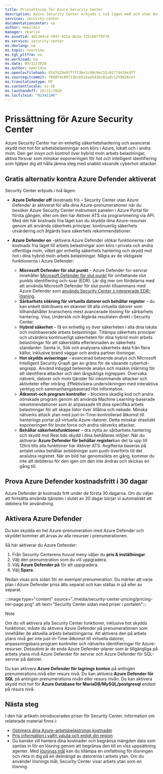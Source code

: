 ```yaml
---
title: Prissättning för Azure Security Center
description: Azure Security Center erbjuds i två lägen med och utan Azure Defender.
services: security-center
documentationcenter: na
author: memildin
manager: rkarlin
ms.assetid: 4d1364cd-7847-425a-bb3a-722cb0779f78
ms.service: security-center
ms.devlang: na
ms.topic: overview
ms.tgt_pltfrm: na
ms.workload: na
ms.date: 09/22/2020
ms.author: memildin
ms.openlocfilehash: 01d7d29e9fffff3be2c98c0ec52c01774439e3f7
ms.sourcegitcommit: f88074c00f13bcb52eaa5416c61adc1259826ce7
ms.translationtype: MT
ms.contentlocale: sv-SE
ms.lasthandoff: 10/21/2020
ms.locfileid: "92341196"
---
```

# <a name="pricing-of-azure-security-center"></a>Prissättning för Azure Security Center
Azure Security Center har en enhetlig säkerhetshantering och avancerat skydd mot hot för arbetsbelastningar som körs i Azure, lokalt och i andra moln. Den ger insyn och kontroll över hybrid moln arbets belastningar, aktiva försvar som minskar exponeringen för hot och intelligent identifiering som hjälper dig att hålla jämna steg med snabbt växande cyberhot-attacker.


## <a name="free-option-vs-azure-defender-enabled"></a>Gratis alternativ kontra Azure Defender aktiverat

Security Center erbjuds i två lägen:

- **Azure Defender off** (kostnads fri) – Security Center utan Azure Defender är aktiverat för alla dina Azure-prenumerationer när du besöker Azure Security Center instrument panelen i Azure Portal för första gången, eller om den har Aktiver ATS via programmering via API. Med det här kostnads fria läget kan du skydda dina Azure-resurser genom att använda säkerhets principer, kontinuerlig säkerhets utvärdering och åtgärds bara säkerhets rekommendationer.

- **Azure Defender on** -aktivera Azure Defender utökar funktionerna i det kostnads fria läget till arbets belastningar som körs i privata och andra offentliga moln, vilket ger enhetlig säkerhets hantering och skydd mot hot i dina hybrid moln arbets belastningar. Några av de viktigaste funktionerna i Azure Defender:

    - **Microsoft Defender för slut punkt** – Azure Defender for-servrar innehåller [Microsoft Defender för slut punkt](https://www.microsoft.com/microsoft-365/security/endpoint-defender) för omfattande slut punkts identifiering och-svar (EDR). Lär dig mer om fördelarna med att använda Microsoft Defender för slut punkt tillsammans med Azure Defender som [används Security Center s integrerade EDR-lösning](security-center-wdatp.md).
    - **Sårbarhets sökning för virtuella datorer och behållar register** – du kan enkelt distribuera en skanner till alla virtuella datorer som tillhandahåller branschens mest avancerade lösning för sårbarhets hantering. Visa, Undersök och åtgärda resultaten direkt i Security Center. 
    - **Hybrid säkerhet** – få en enhetlig vy över säkerheten i alla dina lokala och molnbaserade arbets belastningar. Tillämpa säkerhets principer och utvärdera kontinuerligt säkerheten för dina hybrid moln arbets belastningar för att säkerställa efterlevnaden av säkerhets standarder. Samla in, Sök och analysera säkerhets data från flera källor, inklusive brand väggar och andra partner lösningar.
    - **Hot skydds aviseringar** – avancerad beteende analys och Microsoft Intelligent Security Graph ger en gräns för de växande cyberhot-angrepp. Använd inbyggd beteende analys och maskin inlärning för att identifiera attacker och den långsiktiga ingreppen. Övervaka nätverk, datorer och moln tjänster för inkommande attacker och aktiviteter efter intrång. Effektivisera undersökningen med interaktiva verktyg och sammanhangsbaserad Hot information.
    - **Åtkomst-och program kontroller** – blockera skadlig kod och andra oönskade program genom att använda Machine Learning-baserade rekommendationer som är anpassade till dina specifika arbets belastningar för att skapa listor över tillåtna och nekade. Minska nätverks attack ytan med just-in-Time-kontrollerad åtkomst till hanterings portar på virtuella Azure-datorer. Detta minskar drastiskt exponeringen för brute force och andra nätverks attacker.
    - **Behållar säkerhetsfunktioner** – dra nytta av sårbarhets hantering och skydd mot Real tids skydd i dina behållares miljöer. När du aktiverar **Azure Defender för behållar register**kan det ta upp till 12hrs tills alla funktioner har Aktiver ATS. Avgifterna baseras på antalet unika behållar avbildningar som push-överförts till det anslutna registret. När en bild har genomsökts en gång, kommer du inte att debiteras för den igen om den inte ändras och skickas en gång till. 

## <a name="try-azure-defender-free-for-30-days"></a>Prova Azure Defender kostnadsfritt i 30 dagar

Azure Defender är kostnads fritt under de första 30 dagarna. Om du väljer att fortsätta använda tjänsten i slutet av 30 dagar börjar vi automatiskt att debitera för användning.

## <a name="enable-azure-defender"></a>Aktivera Azure Defender

Du kan skydda en hel Azure-prenumeration med Azure Defender och skyddet kommer att ärvas av alla resurser i prenumerationen.

Så här aktiverar du Azure Defender:

1. Från Security Centerens huvud meny väljer du **pris & inställningar**.
1. Välj den prenumeration som du vill uppgradera.
1. Välj **Azure Defender på** för att uppgradera.
1. Välj **Spara**.

Nedan visas pris sidan för en exempel prenumeration. Du märker att varje plan i Azure Defender priss ätts separat och kan ställas in på eller av separat.

:::image type="content" source="./media/security-center-pricing/pricing-tier-page.png" alt-text="Security Center sidan med priser i portalen":::

> [!NOTE]
> Om du vill aktivera alla Security Center funktioner, inklusive hot skydds funktioner, måste du aktivera Azure Defender på prenumerationen som innehåller de aktuella arbets belastningarna. Att aktivera den på arbets ytans nivå ger inte just-in-Time-åtkomst till virtuella datorer, anpassningsbara program kontroller och nätverks identifieringar för Azure-resurser. Dessutom är de enda Azure Defender-planer som är tillgängliga på arbets ytans nivå Azure Defender för servrar och Azure Defender för SQL-servrar på datorer.
>
> Du kan aktivera **Azure Defender för lagrings konton** på antingen prenumerations nivå eller resurs nivå.
> Du kan aktivera **Azure Defender för SQL** på antingen prenumerations nivån eller resurs nivån.
> Du kan aktivera skydd mot hot för **Azure Database for MariaDB/MySQL/postgresql** endast på resurs nivå.


## <a name="next-steps"></a>Nästa steg
I den här artikeln introducerades priser för Security Center. Information om relaterade material finns i:

- [Optimera dina Azure-arbetsbelastnings kostnader](https://azure.microsoft.com/blog/how-to-optimize-your-azure-workload-costs/)
- [Pris information i valfri valuta och enligt din region](https://azure.microsoft.com/pricing/details/security-center/)
- Du kanske vill hantera dina kostnader och begränsa mängden data som samlas in för en lösning genom att begränsa den till en viss uppsättning agenter. Med [lösnings mål](../azure-monitor/insights/solution-targeting.md) kan du tillämpa en omfattning för lösningen och rikta in dig på en delmängd av datorerna i arbets ytan. Om du använder lösnings mål, Security Center visar arbets ytan som en lösning.